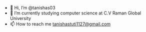- 👋 Hi, I’m @tanishas03
- 🌱 I’m currently studying computer science at C.V Raman Global University 
- 📫 How to reach me tanishastuti1127@gmail.com 

<!---
tanishas03/tanishas03 is a ✨ special ✨ repository because its `README.md` (this file) appears on your GitHub profile.
You can click the Preview link to take a look at your changes.
--->
